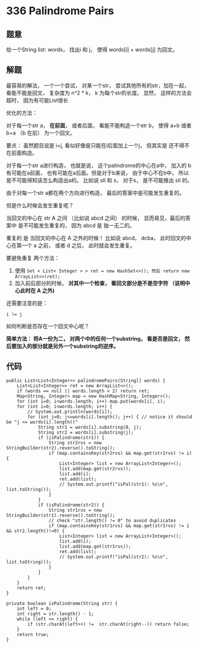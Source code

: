 # 336 Palindrome Pairs
## 题意
给一个String list: words， 找出i 和 j， 使得 words[i] + words[j] 为回文。

## 解题
最容易的解法， 一个一个尝试， 对某一个str， 尝试其他所有的str，加在一起， 看能不能是回文， 复杂度为 n^2 * k， k 为每个str的长度。 显然， 这样的方法会超时， 因为有可能List很长

优化的方法：

对于每一个str a， **在前面**， 或者后面， 看能不能构造一个str b， 使得 a+b 或者 b+a （b 在前） 为一个回文。

要点： 虽然题目说是 i+j, 看似好像是只能在i后面加上一个j， 但其实是 还不得不在前面构造。

对于每一个str a进行构造， 也就是说， 这个palindrome的中心在a中， 加入的 b 有可能在a前面， 也有可能在a后面。但是对于b来说， 由于中心不在b中， 所以是不可能得知该怎么构造出a的。 比如说 sll 和 s， 对于s， 是不可能推出 sll 的。


由于对每一个str a都在两个方向进行构造， 最后的答案中是可能发生重复的。

但是什么时候会发生重复呢？ 

当回文的中心在 str A 之间 （比如说 abcd 之间） 的时候， 显而易见，最后的答案中 是不可能发生重复的， 因为 abcd 是 独一无二的。

重复的 是 当回文的中心在 A 之外的时候！  比如说 abcd， dcba， 此时回文的中心在第一个 a 之前， 或者 d 之后， 此时就会发生重复。

要避免重复 两个方法：

1. 使用 ```Set < List< Integer > > ret = new HashSet<>(); 然后 return new ArrayList<>(ret); ```
2. 加入前后部分的时候， **对其中一个检查， 看回文部分是不是空字符 （说明中心此时在 A 之外)**


还需要注意的是：
```
i != j
```


如何判断是否存在一个回文中心呢？ 

**简单方法：  将A一份为二， 对两个中的任何一个substring， 看是否是回文， 然后要加入的部分就是另外一个substring的逆序。**

## 代码
```
public List<List<Integer>> palindromePairs(String[] words) {
    List<List<Integer>> ret = new ArrayList<>(); 
    if (words == null || words.length < 2) return ret;
    Map<String, Integer> map = new HashMap<String, Integer>();
    for (int i=0; i<words.length; i++) map.put(words[i], i);
    for (int i=0; i<words.length; i++) {
        // System.out.println(words[i]);
        for (int j=0; j<=words[i].length(); j++) { // notice it should be "j <= words[i].length()"
            String str1 = words[i].substring(0, j);
            String str2 = words[i].substring(j);
            if (isPalindrome(str1)) {
                String str2rvs = new StringBuilder(str2).reverse().toString();
                if (map.containsKey(str2rvs) && map.get(str2rvs) != i) {
                    List<Integer> list = new ArrayList<Integer>();
                    list.add(map.get(str2rvs));
                    list.add(i);
                    ret.add(list);
                    // System.out.printf("isPal(str1): %s\n", list.toString());
                }
            }
            if (isPalindrome(str2)) {
                String str1rvs = new StringBuilder(str1).reverse().toString();
                // check "str.length() != 0" to avoid duplicates
                if (map.containsKey(str1rvs) && map.get(str1rvs) != i && str2.length()!=0) { 
                    List<Integer> list = new ArrayList<Integer>();
                    list.add(i);
                    list.add(map.get(str1rvs));
                    ret.add(list);
                    // System.out.printf("isPal(str2): %s\n", list.toString());
                }
            }
        }
    }
    return ret;
}

private boolean isPalindrome(String str) {
    int left = 0;
    int right = str.length() - 1;
    while (left <= right) {
        if (str.charAt(left++) !=  str.charAt(right--)) return false;
    }
    return true;
}
```





